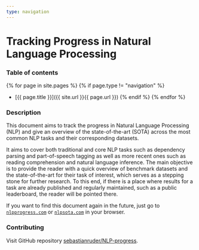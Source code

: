 ```yaml
---
type: navigation
---
```


# Tracking Progress in Natural Language Processing

### Table of contents

{% for page in site.pages %}
  {% if page.type != "navigation" %}
* [{{ page.title }}]({{ site.url }}{{ page.url }})
  {% endif %}
{% endfor %}

### Description

This document aims to track the progress in Natural Language Processing (NLP) and give an overview
of the state-of-the-art (SOTA) across the most common NLP tasks and their corresponding datasets.

It aims to cover both traditional and core NLP tasks such as dependency parsing and part-of-speech tagging
as well as more recent ones such as reading comprehension and natural language inference. The main objective
is to provide the reader with a quick overview of benchmark datasets and the state-of-the-art for their
task of interest, which serves as a stepping stone for further research. To this end, if there is a
place where results for a task are already published and regularly maintained, such as a public leaderboard,
the reader will be pointed there.

If you want to find this document again in the future, just go to [`nlpprogress.com`](https://nlpprogress.com/)
or [`nlpsota.com`](http://nlpsota.com/) in your browser.

### Contributing

Visit GitHub repository [sebastianruder/NLP-progress](https://github.com/sebastianruder/NLP-progress).
